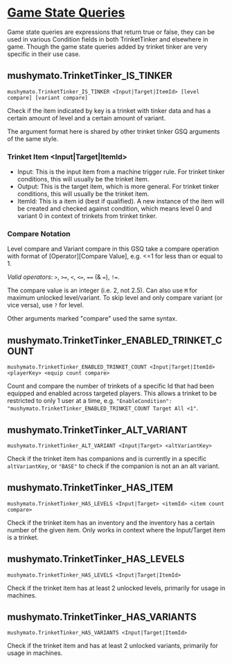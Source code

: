 # [Game State Queries](https://stardewvalleywiki.com/Modding:Game_state_queries)

Game state queries are expressions that return true or false, they can be used in various Condition fields in both TrinketTinker and elsewhere in game. Though the game state queries added by trinket tinker are very specific in their use case.

## mushymato.TrinketTinker_IS_TINKER

```
mushymato.TrinketTinker_IS_TINKER <Input|Target|ItemId> [level compare] [variant compare]
```

Check if the item indicated by key is a trinket with tinker data and has a certain amount of level and a certain amount of variant.

The argument format here is shared by other trinket tinker GSQ arguments of the same style.

### Trinket Item <Input|Target|ItemId>

- Input: This is the input item from a machine trigger rule. For trinket tinker conditions, this will usually be the trinket item.
- Output: This is the target item, which is more general. For trinket tinker conditions, this will usually be the trinket item.
- ItemId: This is a item id (best if qualified). A new instance of the item will be created and checked against condition, which means level 0 and variant 0 in context of trinkets from trinket tinker.

### Compare Notation

Level compare and Variant compare in this GSQ take a compare operation with format of [Operator][Compare Value], e.g. <=1 for less than or equal to 1.

_Valid operators_: `>`, `>=`, `<`, `<=`, `==` (& `=`), `!=`.

The compare value is an integer (i.e. 2, not 2.5). Can also use `M` for maximum unlocked level/variant.
To skip level and only compare variant (or vice versa), use `?` for level.

Other arguments marked "compare" used the same syntax.

## mushymato.TrinketTinker_ENABLED_TRINKET_COUNT

```
mushymato.TrinketTinker_ENABLED_TRINKET_COUNT <Input|Target|ItemId> <playerKey> <equip count compare>
```

Count and compare the number of trinkets of a specific Id that had been equipped and enabled across targeted players. This allows a trinket to be restricted to only 1 user at a time, e.g. `"EnableCondition": "mushymato.TrinketTinker_ENABLED_TRINKET_COUNT Target All <1"`.

## mushymato.TrinketTinker_ALT_VARIANT

```
mushymato.TrinketTinker_ALT_VARIANT <Input|Target> <altVariantKey>
```

Check if the trinket item has companions and is currently in a specific `altVariantKey`, or `"BASE"` to check if the companion is not an an alt variant.

## mushymato.TrinketTinker_HAS_ITEM

```
mushymato.TrinketTinker_HAS_LEVELS <Input|Target> <itemId> <item count compare>
```

Check if the trinket item has an inventory and the inventory has a certain number of the given item. Only works in context where the Input/Target item is a trinket.

## mushymato.TrinketTinker_HAS_LEVELS

```
mushymato.TrinketTinker_HAS_LEVELS <Input|Target|ItemId>
```

Check if the trinket item has at least 2 unlocked levels, primarily for usage in machines.


## mushymato.TrinketTinker_HAS_VARIANTS

```
mushymato.TrinketTinker_HAS_VARIANTS <Input|Target|ItemId>
```

Check if the trinket item and has at least 2 unlocked variants, primarily for usage in machines.
